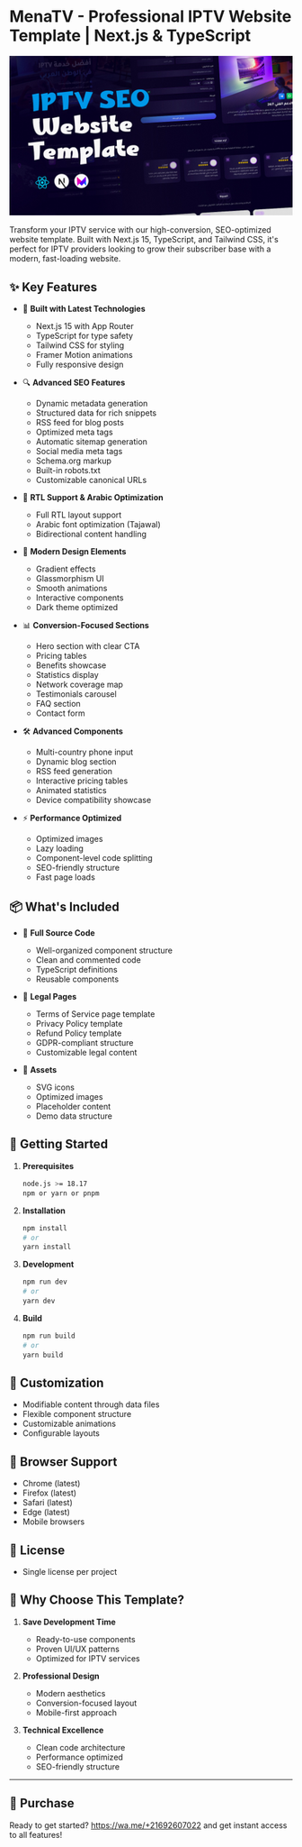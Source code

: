 # MenaTV - Professional IPTV Website Template | Next.js & TypeScript

![MenaTV Preview](public/og-image.jpg)

Transform your IPTV service with our high-conversion, SEO-optimized website template. Built with Next.js 15, TypeScript, and Tailwind CSS, it's perfect for IPTV providers looking to grow their subscriber base with a modern, fast-loading website.

## ✨ Key Features

- 🚀 **Built with Latest Technologies**
  - Next.js 15 with App Router
  - TypeScript for type safety
  - Tailwind CSS for styling
  - Framer Motion animations
  - Fully responsive design

- 🔍 **Advanced SEO Features**
  - Dynamic metadata generation
  - Structured data for rich snippets
  - RSS feed for blog posts
  - Optimized meta tags
  - Automatic sitemap generation
  - Social media meta tags
  - Schema.org markup
  - Built-in robots.txt
  - Customizable canonical URLs

- 📱 **RTL Support & Arabic Optimization**
  - Full RTL layout support
  - Arabic font optimization (Tajawal)
  - Bidirectional content handling

- 🎨 **Modern Design Elements**
  - Gradient effects
  - Glassmorphism UI
  - Smooth animations
  - Interactive components
  - Dark theme optimized

- 📊 **Conversion-Focused Sections**
  - Hero section with clear CTA
  - Pricing tables
  - Benefits showcase
  - Statistics display
  - Network coverage map
  - Testimonials carousel
  - FAQ section
  - Contact form

- 🛠 **Advanced Components**
  - Multi-country phone input
  - Dynamic blog section
  - RSS feed generation
  - Interactive pricing tables
  - Animated statistics
  - Device compatibility showcase

- ⚡ **Performance Optimized**
  - Optimized images
  - Lazy loading
  - Component-level code splitting
  - SEO-friendly structure
  - Fast page loads

## 📦 What's Included

- 📂 **Full Source Code**
  - Well-organized component structure
  - Clean and commented code
  - TypeScript definitions
  - Reusable components

- 📜 **Legal Pages**
  - Terms of Service page template
  - Privacy Policy template
  - Refund Policy template
  - GDPR-compliant structure
  - Customizable legal content

- 🎨 **Assets**
  - SVG icons
  - Optimized images
  - Placeholder content
  - Demo data structure

## 🚀 Getting Started

1. **Prerequisites**
   ```bash
   node.js >= 18.17
   npm or yarn or pnpm
   ```

2. **Installation**
   ```bash
   npm install
   # or
   yarn install
   ```

3. **Development**
   ```bash
   npm run dev
   # or
   yarn dev
   ```

4. **Build**
   ```bash
   npm run build
   # or
   yarn build
   ```

## 🎨 Customization

- Modifiable content through data files
- Flexible component structure
- Customizable animations
- Configurable layouts

## 📱 Browser Support

- Chrome (latest)
- Firefox (latest)
- Safari (latest)
- Edge (latest)
- Mobile browsers

## 📄 License

- Single license per project

## 🌟 Why Choose This Template?

1. **Save Development Time**
   - Ready-to-use components
   - Proven UI/UX patterns
   - Optimized for IPTV services

2. **Professional Design**
   - Modern aesthetics
   - Conversion-focused layout
   - Mobile-first approach

3. **Technical Excellence**
   - Clean code architecture
   - Performance optimized
   - SEO-friendly structure

---

## 🛒 Purchase

Ready to get started? https://wa.me/+21692607022 and get instant access to all features!
